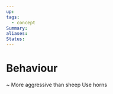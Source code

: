 ```yaml
---
up: 
tags:
  - concept
Summary: 
aliases: 
Status:
---
```

# Behaviour
~
More aggressive than sheep
Use horns
<!--SR:!2025-03-14,4,270-->